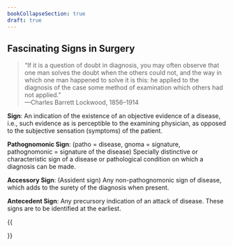 ```yaml
---
bookCollapseSection: true
draft: true
---
```


## Fascinating Signs in Surgery

> “If it is a question of doubt in diagnosis, you may often observe that one man solves the doubt when the others could not, and the way in which one man happened to solve it is this: he applied to the diagnosis of the case some method of examination which others had not applied.”  
> —Charles Barrett Lockwood, 1856–1914

**Sign**: An indication of the existence of an objective evidence of a disease, i.e., such evidence as is perceptible to the examining physician, as opposed to the subjective sensation (symptoms) of the patient.

**Pathognomonic Sign**: (patho = disease, gnoma = signature, pathognomonic = signature of the disease) Specially distinctive or characteristic sign of a disease or pathological condition on which a diagnosis can be made.

**Accessory Sign**: (Assident sign) Any non-pathognomonic sign of disease, which adds to the surety of the diagnosis when present.

**Antecedent Sign**: Any precursory indication of an attack of disease. These signs are to be identified at the earliest.

{{<section summary >}}
